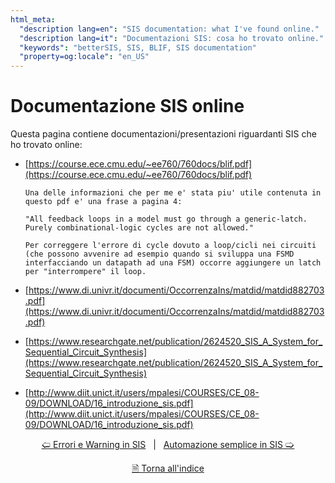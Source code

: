 ```yaml
---
html_meta:
  "description lang=en": "SIS documentation: what I've found online."
  "description lang=it": "Documentazioni SIS: cosa ho trovato online."
  "keywords": "betterSIS, SIS, BLIF, SIS documentation"
  "property=og:locale": "en_US"
---
```


# Documentazione SIS online

Questa pagina contiene documentazioni/presentazioni riguardanti SIS che ho trovato online:

* [https://course.ece.cmu.edu/~ee760/760docs/blif.pdf](https://course.ece.cmu.edu/~ee760/760docs/blif.pdf)
  
  ```{note}
  Una delle informazioni che per me e' stata piu' utile contenuta in questo pdf e' una frase a pagina 4: 
   
  "All feedback loops in a model must go through a generic-latch. Purely combinational-logic cycles are not allowed."
   
  Per correggere l'errore di cycle dovuto a loop/cicli nei circuiti (che possono avvenire ad esempio quando si sviluppa una FSMD interfacciando un datapath ad una FSM) occorre aggiungere un latch per "interrompere" il loop.
  ```

* [https://www.di.univr.it/documenti/OccorrenzaIns/matdid/matdid882703.pdf](https://www.di.univr.it/documenti/OccorrenzaIns/matdid/matdid882703.pdf)

* [https://www.researchgate.net/publication/2624520_SIS_A_System_for_Sequential_Circuit_Synthesis](https://www.researchgate.net/publication/2624520_SIS_A_System_for_Sequential_Circuit_Synthesis)

* [http://www.diit.unict.it/users/mpalesi/COURSES/CE_08-09/DOWNLOAD/16_introduzione_sis.pdf](http://www.diit.unict.it/users/mpalesi/COURSES/CE_08-09/DOWNLOAD/16_introduzione_sis.pdf)

<div align=center>

[🢠 Errori e Warning in SIS](./007_errori_e_warning.md) &nbsp; | &nbsp; [Automazione semplice in SIS 🢡](./009_automazione_semplice.md)

[🗎 Torna all'indice](./tutorials.md)

</div>